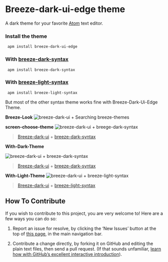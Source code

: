 

Breeze-dark-ui-edge theme
==============
 A dark theme for your favorite [Atom](http://atom.io) text editor.

   ### Install the theme

   ```shell
    apm install breeze-dark-ui-edge
   ```
   ### With [breeze-dark-syntax](https://atom.io/themes/breeze-dark-syntax)
   ```shell
    apm install breeze-dark-syntax
   ```
   ### With  [breeze-light-syntax](https://atom.io/themes/breeze-light-syntax)
   ```shell
    apm install breeze-light-syntax
   ```
   But most of the other syntax theme works fine with Breeze-Dark-Ui-Edge Theme.

   **Breeze-Look**
   ![breeze-dark-ui + Searching breeze-themes](https://github.com/jonayad/breeze-dark-ui-edge/blob/master/screenshoots/screen-01.png?raw=true "breeze-themes")

   **screen-choose-theme**
   ![breeze-dark-ui + breege-dark-syntax](https://github.com/jonayad/breeze-dark-ui-edge/blob/master/screenshoots/choose-theme.png?raw=true "breeze-theme & breeze-dark-syntax")
   > [Breeze-dark-ui](https://atom.io/themes/breeze-dark-ui-edge) + [breeze-dark-syntax](https://atom.io/themes/breeze-dark-syntax)

   **With-Dark-Theme**

   ![breeze-dark-ui + breeze-dark-syntax](https://github.com/jonayad/breeze-dark-ui-edge/blob/master/screenshoots/screen-02.png?raw=true "breeze-dark-syntax")
   > [Breeze-dark-ui](https://atom.io/themes/breeze-dark-ui-edge) + [breeze-dark-syntax](https://atom.io/themes/breeze-dark-syntax)

   **With-Light-Theme**
   ![breeze-dark-ui + breeze-light-syntax](https://github.com/jonayad/breeze-dark-ui-edge/blob/master/screenshoots/screen-03.png?raw=true "breeze-dark-syntax")
   > [Breeze-dark-ui](https://atom.io/themes/breeze-dark-ui-edge) + [breeze-light-syntax](https://atom.io/themes/breeze-light-syntax)


   ## How To Contribute

If you wish to contribute to this project, you are very welcome to! Here are a few ways you can do so:

1. Report an issue for resolve, by clicking the ‘New Issues’ button at the top of [this page](https://github.com/jonayad/breeze-dark-ui-edge/issues), in the main navigation bar.

2. Contribute a change directly, by forking it on GitHub and editing the plain text files, then send a pull request. (If that sounds unfamiliar, [learn how with GitHub’s excellent interactive introduction](https://help.github.com)).
